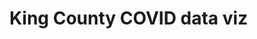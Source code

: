 # King County COVID data viz

<div class="flourish-embed flourish-chart" data-src="visualisation/14930026"><script src="https://public.flourish.studio/resources/embed.js"></script></div>
